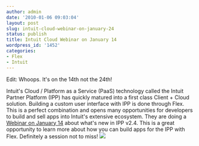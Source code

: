 ```yaml
---
author: admin
date: '2010-01-06 09:03:04'
layout: post
slug: intuit-cloud-webinar-on-january-24
status: publish
title: Intuit Cloud Webinar on January 14
wordpress_id: '1452'
categories:
- Flex
- Intuit
---
```


Edit: Whoops. It's on the 14th not the 24th!

Intuit's Cloud / Platform as a Service (PaaS) technology called the Intuit
Partner Platform (IPP) has quickly matured into a first class Client + Cloud
solution. Building a custom user interface with IPP is done through Flex. This
is a perfect combination and opens many opportunities for developers to build
and sell apps into Intuit's extensive ecosystem. They are doing a [Webinar on
January 14](https://www1.gotomeeting.com/register/152420656) about what's new
in IPP v2.4. This is a great opportunity to learn more about how you can build
apps for the IPP with Flex. Definitely a session not to miss!
![](http://www.jamesward.com/wp/uploads/2010/01/ipp.jpg)


